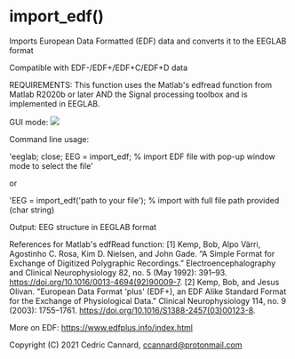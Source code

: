 # import_edf()

Imports European Data Formatted (EDF) data and converts it to the EEGLAB format

Compatible with EDF-/EDF+/EDF+C/EDF+D data

REQUIREMENTS: This function uses the Matlab's edfread function from Matlab R2020b or later AND the Signal processing toolbox
and is implemented in EEGLAB.

GUI mode: 
![](https://github.com/amisepa/import_edf/blob/main/plugin_illustration.png)

Command line usage:

   'eeglab; close; EEG = import_edf;            % import EDF file with pop-up window mode to select the file'
   
   or 
   
   'EEG = import_edf('path to your file');      % import with full file path provided (char string)

Output: EEG structure in EEGLAB format


References for Matlab's edfRead function:
[1] Kemp, Bob, Alpo Värri, Agostinho C. Rosa, Kim D. Nielsen, and John Gade. “A Simple Format for Exchange of Digitized Polygraphic Recordings.” Electroencephalography and Clinical Neurophysiology 82, no. 5 (May 1992): 391–93. https://doi.org/10.1016/0013-4694(92)90009-7.
[2] Kemp, Bob, and Jesus Olivan. "European Data Format 'plus' (EDF+), an EDF Alike Standard Format for the Exchange of Physiological Data." Clinical Neurophysiology 114, no. 9 (2003): 1755–1761. https://doi.org/10.1016/S1388-2457(03)00123-8.

More on EDF: https://www.edfplus.info/index.html

Copyright (C) 2021 Cedric Cannard, ccannard@protonmail.com
